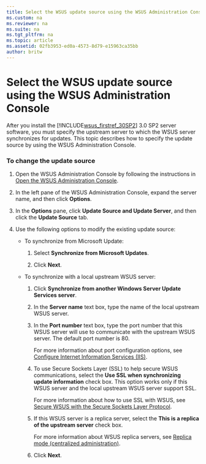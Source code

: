 ```yaml
---
title: Select the WSUS update source using the WSUS Administration Console
ms.custom: na
ms.reviewer: na
ms.suite: na
ms.tgt_pltfrm: na
ms.topic: article
ms.assetid: 02fb3953-ed0a-4573-8d79-e15963ca35bb
author: britw
---
```

# Select the WSUS update source using the WSUS Administration Console
After you install the [!INCLUDE[wsus_firstref_30SP2](../Token/wsus_firstref_30SP2_md.md)] 3.0 SP2 server software, you must specify the upstream server to which the WSUS server synchronizes for updates. This topic describes how to specify the update source by using the WSUS Administration Console.  
  
### To change the update source  
  
1.  Open the WSUS Administration Console by following the instructions in [Open the WSUS Administration Console](../Topic/Configure-WSUS-by-Using-the-WSUS-Administration-Console.md#opencon).  
  
2.  In the left pane of the WSUS Administration Console, expand the server name, and then click **Options**.  
  
3.  In the **Options** pane, click **Update Source and Update Server**, and then click the **Update Source** tab.  
  
4.  Use the following options to modify the existing update source:  
  
    -   To synchronize from Microsoft Update:  
  
        1.  Select **Synchronize from Microsoft Updates**.  
  
        2.  Click **Next**.  
  
    -   To synchronize with a local upstream WSUS server:  
  
        1.  Click **Synchronize from another Windows Server Update Services server**.  
  
        2.  In the **Server name** text box, type the name of the local upstream WSUS server.  
  
        3.  In the **Port number** text box, type the port number that this WSUS server will use to communicate with the upstream WSUS server. The default port number is 80.  
  
            For more information about port configuration options, see [Configure Internet Information Services \(IIS\)](../Topic/Prepare-the-Network-and-Server-for-WSUS-3.0-SP2.md#iis).  
  
        4.  To use Secure Sockets Layer \(SSL\) to help secure WSUS communications, select the **Use SSL when synchronizing update information** check box. This option works only if this WSUS server and the local upstream WSUS server support SSL.  
  
            For more information about how to use SSL with WSUS, see [Secure WSUS with the Secure Sockets Layer Protocol](../Topic/Secure-the-WSUS-3.0-SP2-Deployment.md#ssl).  
  
        5.  If this WSUS server is a replica server, select the **This is a replica of the upstream server** check box.  
  
            For more information about WSUS replica servers, see [Replica mode \(centralized administration\)](../Topic/Design-the-WSUS-Server-Layout.md#replica).  
  
        6.  Click **Next**.  
  
